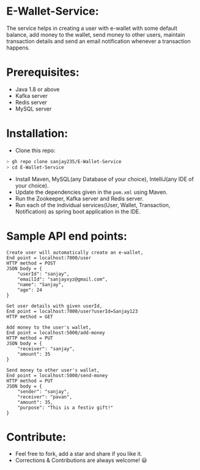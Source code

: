 # E-Wallet-Service:
The service helps in creating a user with e-wallet with some default balance, add money to the wallet, send money to other users, maintain transaction details and send an email notification whenever a transaction happens.

# Prerequisites:
- Java 1.8 or above
- Kafka server
- Redis server
- MySQL server

# Installation:
- Clone this repo:
```bash
> gh repo clone sanjay235/E-Wallet-Service
> cd E-Wallet-Service
```
- Install Maven, MySQL(any Database of your choice), IntelliJ(any IDE of your choice).
- Update the dependencies given in the `pom.xml` using Maven.
- Run the Zookeeper, Kafka server and Redis server.
- Run each of the individual services(User, Wallet, Transaction, Notification) as spring boot application in the IDE.

# Sample API end points:
```
Create user will automatically create an e-wallet,
End point = localhost:7000/user
HTTP method = POST
JSON body = {
    "userId": "sanjay",
    "emailId": "sanjayxyz@gmail.com",
    "name": "Sanjay",
    "age": 24
}
```
```
Get user details with given userId,
End point = localhost:7000/user?userId=Sanjay123
HTTP method = GET
```
```
Add money to the user's wallet,
End point = localhost:5000/add-money
HTTP method = PUT
JSON body = {
    "receiver": "sanjay",
    "amount": 35
}
```
```
Send money to other user's wallet,
End point = localhost:5000/send-money
HTTP method = PUT
JSON body = {
    "sender": "sanjay",
    "receiver": "pavan",
    "amount": 35,
    "purpose": "This is a festiv gift!"
}
```

# Contribute:
* Feel free to fork, add a star and share if you like it.
* Corrections & Contributions are always welcome! 😃

